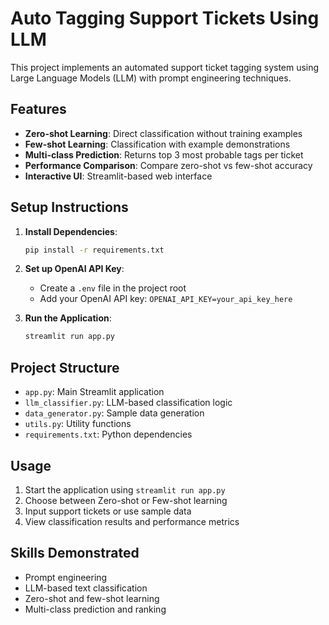 # Auto Tagging Support Tickets Using LLM

This project implements an automated support ticket tagging system using Large Language Models (LLM) with prompt engineering techniques.

## Features

- **Zero-shot Learning**: Direct classification without training examples
- **Few-shot Learning**: Classification with example demonstrations
- **Multi-class Prediction**: Returns top 3 most probable tags per ticket
- **Performance Comparison**: Compare zero-shot vs few-shot accuracy
- **Interactive UI**: Streamlit-based web interface

## Setup Instructions

1. **Install Dependencies**:
   ```bash
   pip install -r requirements.txt
   ```

2. **Set up OpenAI API Key**:
   - Create a `.env` file in the project root
   - Add your OpenAI API key: `OPENAI_API_KEY=your_api_key_here`

3. **Run the Application**:
   ```bash
   streamlit run app.py
   ```

## Project Structure

- `app.py`: Main Streamlit application
- `llm_classifier.py`: LLM-based classification logic
- `data_generator.py`: Sample data generation
- `utils.py`: Utility functions
- `requirements.txt`: Python dependencies

## Usage

1. Start the application using `streamlit run app.py`
2. Choose between Zero-shot or Few-shot learning
3. Input support tickets or use sample data
4. View classification results and performance metrics

## Skills Demonstrated

- Prompt engineering
- LLM-based text classification
- Zero-shot and few-shot learning
- Multi-class prediction and ranking
